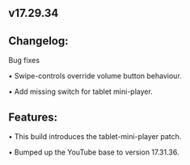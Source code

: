 ## v17.29.34
## Changelog:
Bug fixes

• Swipe-controls override volume button behaviour.

• Add missing switch for tablet mini-player.

## Features:

• This build introduces the tablet-mini-player patch.

• Bumped up the YouTube base to version 17.31.36.
